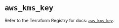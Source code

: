 # `aws_kms_key`

Refer to the Terraform Registry for docs: [`aws_kms_key`](https://registry.terraform.io/providers/hashicorp/aws/6.7.0/docs/resources/kms_key).
